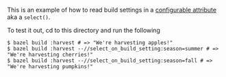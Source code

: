 This is an example of how to read build settings in a [configurable attribute](https://docs.bazel.build/versions/master/configurable-attributes.html) aka a `select()`. 

To test it out, cd to this directory and run the following
```
$ bazel build :harvest # => "We're harvesting apples!"
$ bazel build :harvest --//select_on_build_setting:season=summer # => "We're harvesting cherries!"
$ bazel build :harvest --//select_on_build_setting:season=fall # => "We're harvesting pumpkins!"
```
